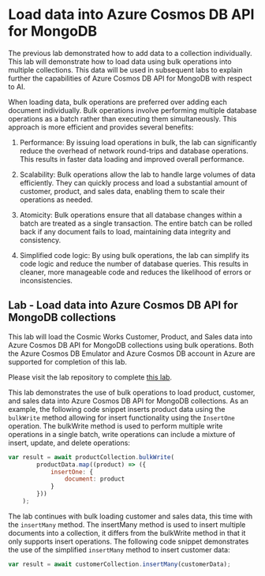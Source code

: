 # Load data into Azure Cosmos DB API for MongoDB

The previous lab demonstrated how to add data to a collection individually. This lab will demonstrate how to load data using bulk operations into multiple collections. This data will be used in subsequent labs to explain further the capabilities of Azure Cosmos DB API for MongoDB with respect to AI.

When loading data, bulk operations are preferred over adding each document individually. Bulk operations involve performing multiple database operations as a batch rather than executing them simultaneously. This approach is more efficient and provides several benefits:

1. Performance: By issuing load operations in bulk, the lab can significantly reduce the overhead of network round-trips and database operations. This results in faster data loading and improved overall performance.

2. Scalability: Bulk operations allow the lab to handle large volumes of data efficiently. They can quickly process and load a substantial amount of customer, product, and sales data, enabling them to scale their operations as needed.

3. Atomicity: Bulk operations ensure that all database changes within a batch are treated as a single transaction. The entire batch can be rolled back if any document fails to load, maintaining data integrity and consistency.

4. Simplified code logic: By using bulk operations, the lab can simplify its code logic and reduce the number of database queries. This results in cleaner, more manageable code and reduces the likelihood of errors or inconsistencies.

## Lab - Load data into Azure Cosmos DB API for MongoDB collections

This lab will load the Cosmic Works Customer, Product, and Sales data into Azure Cosmos DB API for MongoDB collections using bulk operations. Both the Azure Cosmos DB Emulator and Azure Cosmos DB account in Azure are supported for completion of this lab.

Please visit the lab repository to complete [this lab](https://github.com/AzureCosmosDB/Azure-OpenAI-Node.js-Developer-Guide/blob/main/Labs/load_data/README.md).

This lab demonstrates the use of bulk operations to load product, customer, and sales data into Azure Cosmos DB API for MongoDB collections. As an example, the following code snippet inserts product data using the `bulkWrite` method allowing for insert functionality using the `InsertOne` operation. The bulkWrite method is used to perform multiple write operations in a single batch, write operations can include a mixture of insert, update, and delete operations:

```javascript
var result = await productCollection.bulkWrite(
        productData.map((product) => ({
            insertOne: {
                document: product
            }
        }))
    );
```

The lab continues with bulk loading customer and sales data, this time with the `insertMany` method. The insertMany method is used to insert multiple documents into a collection, it differs from the bulkWrite method in that it only supports insert operations. The following code snippet demonstrates the use of the simplified `insertMany` method to insert customer data:

```javascript
var result = await customerCollection.insertMany(customerData);
```

